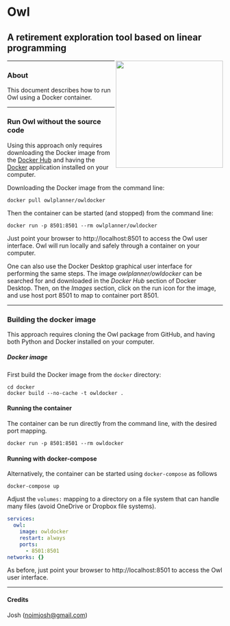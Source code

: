 # Owl

## A retirement exploration tool based on linear programming

<img align=right src="https://raw.github.com/mdlacasse/Owl/main/docs/images/owl.png" width="250">

------------------------------------------------------------------------------------
### About
This document describes how to run Owl using a Docker container.

------------------------------------------------------------------------------------
### Run Owl without the source code
Using this approach only requires downloading the Docker image from
the [Docker Hub](http://hub.docker.com) and having the [Docker](http://docker.com)
application installed on your computer.

Downloading the Docker image from the command line:
```
docker pull owlplanner/owldocker
```
Then the container can be started (and stopped) from the command line:
```
docker run -p 8501:8501 --rm owlplanner/owldocker
```

Just point your browser to http://localhost:8501 to access the Owl user interface.
Owl will run locally and safely through a container on your computer.

One can also use the Docker Desktop graphical user interface for performing the same steps.
The image *owlplanner/owldocker* can be searched for and downloaded in the 
*Docker Hub* section of Docker Desktop. Then, on the *Images* section,
click on the run icon for the image, and use host port 8501 to map to container port 8501.

------------------------------------------------------------------------------------
### Building the docker image
This approach requires cloning the Owl package from GitHub,
and having both Python and Docker installed on your computer.

##### Docker image
First build the Docker image from the `docker` directory:
```shell
cd docker
docker build --no-cache -t owldocker .
```

#### Running the container
The container can be run directly from the command line,
with the desired port mapping.

```shell
docker run -p 8501:8501 --rm owldocker
```

#### Running with docker-compose
Alternatively, the container can be started using `docker-compose` as follows
```shell
docker-compose up
```
Adjust the `volumes:` mapping to a directory on a file system that can handle many files
(avoid OneDrive or Dropbox file systems).

```yml
services:
  owl:
    image: owldocker
    restart: always
    ports:
      - 8501:8501
networks: {}
```
As before, just point your browser to http://localhost:8501 to access the Owl user interface.

------------------------------------------------------------------------------------

#### Credits
Josh (noimjosh@gmail.com)
